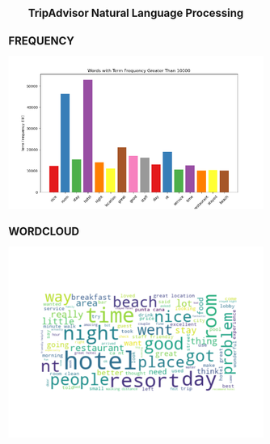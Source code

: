 <h2 align="center"> <b> TripAdvisor Natural Language Processing</b></h2>

<h2> <b> FREQUENCY  </b> </h2>

![images](https://github.com/emreyldzgl/Natural-Language-Processing-TripAdvisor/blob/main/images/frequency.png?raw=true)

<h2> <b> WORDCLOUD  </b> </h2>

![images](https://github.com/emreyldzgl/Natural-Language-Processing-TripAdvisor/blob/main/images/wordcloud.png?raw=true)
